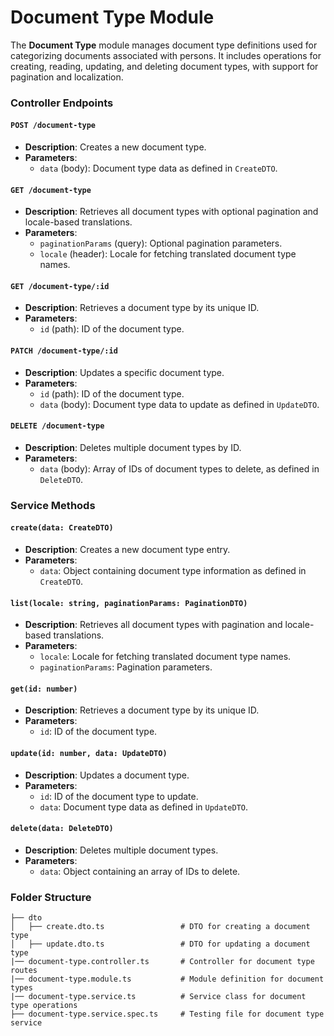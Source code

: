 # Document Type Module

The **Document Type** module manages document type definitions used for categorizing documents associated with persons. It includes operations for creating, reading, updating, and deleting document types, with support for pagination and localization.

### Controller Endpoints

#### `POST /document-type`

- **Description**: Creates a new document type.
- **Parameters**:
  - `data` (body): Document type data as defined in `CreateDTO`.

#### `GET /document-type`

- **Description**: Retrieves all document types with optional pagination and locale-based translations.
- **Parameters**:
  - `paginationParams` (query): Optional pagination parameters.
  - `locale` (header): Locale for fetching translated document type names.

#### `GET /document-type/:id`

- **Description**: Retrieves a document type by its unique ID.
- **Parameters**:
  - `id` (path): ID of the document type.

#### `PATCH /document-type/:id`

- **Description**: Updates a specific document type.
- **Parameters**:
  - `id` (path): ID of the document type.
  - `data` (body): Document type data to update as defined in `UpdateDTO`.

#### `DELETE /document-type`

- **Description**: Deletes multiple document types by ID.
- **Parameters**:
  - `data` (body): Array of IDs of document types to delete, as defined in `DeleteDTO`.

### Service Methods

#### `create(data: CreateDTO)`

- **Description**: Creates a new document type entry.
- **Parameters**:
  - `data`: Object containing document type information as defined in `CreateDTO`.

#### `list(locale: string, paginationParams: PaginationDTO)`

- **Description**: Retrieves all document types with pagination and locale-based translations.
- **Parameters**:
  - `locale`: Locale for fetching translated document type names.
  - `paginationParams`: Pagination parameters.

#### `get(id: number)`

- **Description**: Retrieves a document type by its unique ID.
- **Parameters**:
  - `id`: ID of the document type.

#### `update(id: number, data: UpdateDTO)`

- **Description**: Updates a document type.
- **Parameters**:
  - `id`: ID of the document type to update.
  - `data`: Document type data as defined in `UpdateDTO`.

#### `delete(data: DeleteDTO)`

- **Description**: Deletes multiple document types.
- **Parameters**:
  - `data`: Object containing an array of IDs to delete.

### Folder Structure

```plaintext
├── dto
│   ├── create.dto.ts                 # DTO for creating a document type
│   ├── update.dto.ts                 # DTO for updating a document type
|── document-type.controller.ts       # Controller for document type routes
|── document-type.module.ts           # Module definition for document types
|── document-type.service.ts          # Service class for document type operations
├── document-type.service.spec.ts     # Testing file for document type service
```
